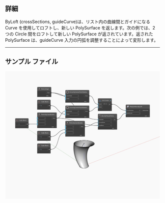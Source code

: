 <!--- Autodesk.DesignScript.Geometry.PolySurface.ByLoft(crossSections, guideCurve) --->
<!--- KMSTMOWKW27MXHCUOIX46TZTXOOZLNUKTB4PHKIEB7ZYDANXLSFQ --->
## 詳細
ByLoft (crossSections, guideCurve)は、リスト内の曲線間とガイドになる Curve を使用してロフトし、新しい PolySurface を返します。次の例では、2 つの Circle 間をロフトして新しい PolySurface が返されています。返された PolySurface は、guideCurve 入力の円弧を調整することによって変形します。
___
## サンプル ファイル

![ByLoft (crossSections, guideCurve)](./KMSTMOWKW27MXHCUOIX46TZTXOOZLNUKTB4PHKIEB7ZYDANXLSFQ_img.jpg)

